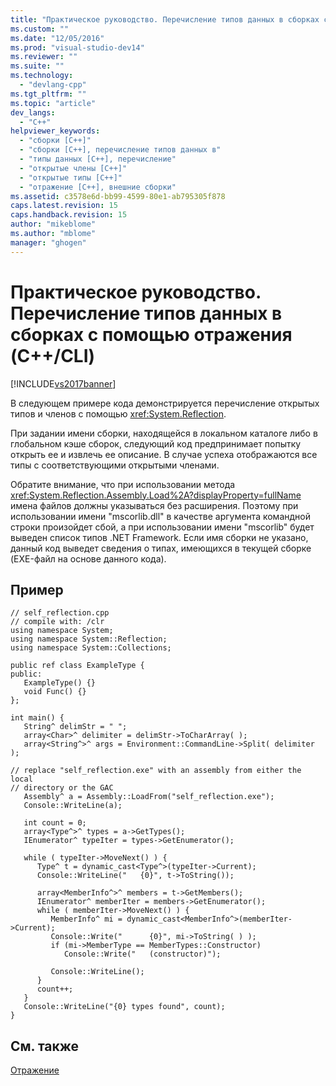 ```yaml
---
title: "Практическое руководство. Перечисление типов данных в сборках с помощью отражения (C++/CLI) | Microsoft Docs"
ms.custom: ""
ms.date: "12/05/2016"
ms.prod: "visual-studio-dev14"
ms.reviewer: ""
ms.suite: ""
ms.technology: 
  - "devlang-cpp"
ms.tgt_pltfrm: ""
ms.topic: "article"
dev_langs: 
  - "C++"
helpviewer_keywords: 
  - "сборки [C++]"
  - "сборки [C++], перечисление типов данных в"
  - "типы данных [C++], перечисление"
  - "открытые члены [C++]"
  - "открытые типы [C++]"
  - "отражение [C++], внешние сборки"
ms.assetid: c3578e6d-bb99-4599-80e1-ab795305f878
caps.latest.revision: 15
caps.handback.revision: 15
author: "mikeblome"
ms.author: "mblome"
manager: "ghogen"
---
```

# Практическое руководство. Перечисление типов данных в сборках с помощью отражения (C++/CLI)
[!INCLUDE[vs2017banner](../assembler/inline/includes/vs2017banner.md)]

В следующем примере кода демонстрируется перечисление открытых типов и членов с помощью <xref:System.Reflection>.  
  
 При задании имени сборки, находящейся в локальном каталоге либо в глобальном кэше сборок, следующий код предпринимает попытку открыть ее и извлечь ее описание.  В случае успеха отображаются все типы с соответствующими открытыми членами.  
  
 Обратите внимание, что при использовании метода <xref:System.Reflection.Assembly.Load%2A?displayProperty=fullName> имена файлов должны указываться без расширения.  Поэтому при использовании имени "mscorlib.dll" в качестве аргумента командной строки произойдет сбой, а при использовании имени "mscorlib" будет выведен список типов .NET Framework.  Если имя сборки не указано, данный код выведет сведения о типах, имеющихся в текущей сборке \(EXE\-файл на основе данного кода\).  
  
## Пример  
  
```  
// self_reflection.cpp  
// compile with: /clr  
using namespace System;  
using namespace System::Reflection;  
using namespace System::Collections;  
  
public ref class ExampleType {  
public:  
   ExampleType() {}  
   void Func() {}  
};  
  
int main() {  
   String^ delimStr = " ";  
   array<Char>^ delimiter = delimStr->ToCharArray( );  
   array<String^>^ args = Environment::CommandLine->Split( delimiter );  
  
// replace "self_reflection.exe" with an assembly from either the local  
// directory or the GAC  
   Assembly^ a = Assembly::LoadFrom("self_reflection.exe");  
   Console::WriteLine(a);  
  
   int count = 0;  
   array<Type^>^ types = a->GetTypes();  
   IEnumerator^ typeIter = types->GetEnumerator();  
  
   while ( typeIter->MoveNext() ) {  
      Type^ t = dynamic_cast<Type^>(typeIter->Current);  
      Console::WriteLine("   {0}", t->ToString());  
  
      array<MemberInfo^>^ members = t->GetMembers();  
      IEnumerator^ memberIter = members->GetEnumerator();  
      while ( memberIter->MoveNext() ) {  
         MemberInfo^ mi = dynamic_cast<MemberInfo^>(memberIter->Current);  
         Console::Write("      {0}", mi->ToString( ) );  
         if (mi->MemberType == MemberTypes::Constructor)  
            Console::Write("   (constructor)");  
  
         Console::WriteLine();  
      }  
      count++;  
   }  
   Console::WriteLine("{0} types found", count);  
}  
```  
  
## См. также  
 [Отражение](../dotnet/reflection-cpp-cli.md)